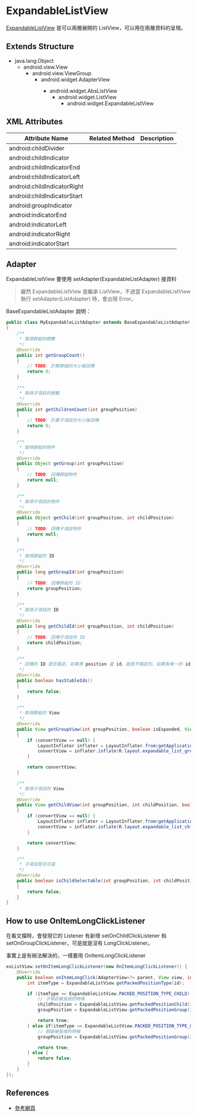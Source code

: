 # ExpandableListView

[ExpandableListView](http://developer.android.com/reference/android/widget/ExpandableListView.html) 是可以兩層展開的 ListView，可以用在兩層資料的呈現。

## Extends Structure

* java.lang.Object
  * android.view.View
    * android.view.ViewGroup
      * android.widget.AdapterView<T extends android.widget.Adapter>
        * android.widget.AbsListView
          * android.widget.ListView
            * android.widget.ExpandableListView

## XML Attributes

| Attribute Name | Related Method | Description |
| -------------- | -------------- | ----------- |
| android:childDivider | | |
| android:childIndicator | | |
| android:childIndicatorEnd | | |
| android:childIndicatorLeft | | |
| android:childIndicatorRight | | |
| android:childIndicatorStart | | |
| android:groupIndicator | | |
| android:indicatorEnd | | |
| android:indicatorLeft | | |
| android:indicatorRight | | |
| android:indicatorStart | | |

## Adapter

ExpandableListView 要使用 setAdapter(ExpandableListAdapter) 接資料

> 雖然 ExpandableListView 是繼承 ListView，不過當 ExpandableListView 執行 setAdapter(ListAdapter) 時，會出現 Error。

BaseExpandableListAdapter 說明：

```java
public class MyExpandableListAdapter extends BaseExpandableListAdapter
{
    /**
     * 取得群組的總數
     */
    @Override
    public int getGroupCount()
    {
        // TODO: 計算群組的大小後回傳
        return 0;
    }

    /**
     * 取得子項目的總數
     */
    @Override
    public int getChildrenCount(int groupPosition)
    {
        // TODO: 計算子項目的大小後回傳
        return 0;
    }

    /**
     * 取得群組的物件
     */
    @Override
    public Object getGroup(int groupPosition)
    {
        // TODO: 回傳群組物件
        return null;
    }

    /**
     * 取得子項目的物件
     */
    @Override
    public Object getChild(int groupPosition, int childPosition)
    {
        // TODO: 回傳子項目物件
        return null;
    }

    /**
     * 取得群組的 ID
     */
    @Override
    public long getGroupId(int groupPosition)
    {
        // TODO: 回傳群組的 ID
        return groupPosition;
    }

    /**
     * 取得子項目的 ID
     */
    @Override
    public long getChildId(int groupPosition, int childPosition)
    {
        // TODO: 回傳子項目的 ID
        return childPosition;
    }

    /**
     * 回傳的 ID 是否穩定，如果用 position 當 id，就是不穩定的，如果有唯一的 id 那就是穩定了；通常是用在重新整理內容的時候用的
     */
    @Override
    public boolean hasStableIds()
    {
        return false;
    }

    /**
     * 取得群組的 View
     */
    @Override
    public View getGroupView(int groupPosition, boolean isExpanded, View convertView, ViewGroup parent)
    {
        if (convertView == null) {
            LayoutInflater inflater = LayoutInflater.from(getApplicationContext());
            convertView = inflater.inflate(R.layout.expandable_list_group_view, null);
        }

        return convertView;
    }

    /**
     * 取得子項目的 View
     */
    @Override
    public View getChildView(int groupPosition, int childPosition, boolean isLastChild, View convertView, ViewGroup parent)
    {
        if (convertView == null) {
            LayoutInflater inflater = LayoutInflater.from(getApplicationContext());
            convertView = inflater.inflate(R.layout.expandable_list_child_view, null);
        }

        return convertView;
    }

    /**
     * 子項目是否可選
     */
    @Override
    public boolean isChildSelectable(int groupPosition, int childPosition)
    {
        return false;
    }
}
```

## How to use OnItemLongClickListener

在看文檔時，會發現它的 Listener 有新增 setOnChildClickListener 和 setOnGroupClickListener，可是就是沒有 LongClickListener。

事實上是有辦法解決的，一樣要用 OnItemLongClickListener

```java
exListView.setOnItemLongClickListener(new OnItemLongClickListener() {
    @Override
    public boolean onItemLongClick(AdapterView<?> parent, View view, int position, long id) {
        int itemType = ExpandableListView.getPackedPositionType(id);

        if (itemType == ExpandableListView.PACKED_POSITION_TYPE_CHILD) {
            // 子項目被長按的時候
            childPosition = ExpandableListView.getPackedPositionChild(id);
            groupPosition = ExpandableListView.getPackedPositionGroup(id);

            return true;
        } else if(itemType == ExpandableListView.PACKED_POSITION_TYPE_GROUP) {
            // 群組被長按的時候
            groupPosition = ExpandableListView.getPackedPositionGroup(id);

            return true;
        } else {
            return false;
        }
    }
});
```

References
----------

* [參考網頁](http://stackoverflow.com/a/9950723)
